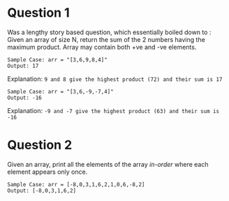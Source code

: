 # Question 1
Was a lengthy story based question, which essentially boiled down to : 
Given an array of size N, return the sum of the 2 numbers having the maximum product. Array may contain both +ve and -ve elements. 

```
Sample Case: arr = "[3,6,9,8,4]"
Output: 17  
```

Explanation: `9 and 8 give the highest product (72) and their sum is 17`

```
Sample Case: arr = "[3,6,-9,-7,4]"
Output: -16  
```

Explanation: `-9 and -7 give the highest product (63) and their sum is -16`



# Question 2
Given an array, print all the elements of the array *in-order* where each element appears only once. 

```
Sample Case: arr = [-8,0,3,1,6,2,1,0,6,-8,2]
Output: [-8,0,3,1,6,2]
```

